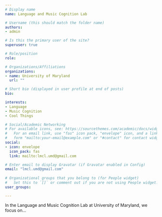 ```yaml
---
# Display name
name: Language and Music Cognition Lab

# Username (this should match the folder name)
authors:
- admin

# Is this the primary user of the site?
superuser: true

# Role/position
role:

# Organizations/Affiliations
organizations:
- name: University of Maryland
  url: ""

# Short bio (displayed in user profile at end of posts)
bio:

interests:
- Language
- Music Cognition
- Cool Things

# Social/Academic Networking
# For available icons, see: https://sourcethemes.com/academic/docs/widgets/#icons
#   For an email link, use "fas" icon pack, "envelope" icon, and a link in the
#   form "mailto:your-email@example.com" or "#contact" for contact widget.
social:
- icon: envelope
  icon_pack: fas
  link: mailto:lmcl.umd@gmail.com

# Enter email to display Gravatar (if Gravatar enabled in Config)
email: "lmcl.umd@gmail.com"
  
# Organizational groups that you belong to (for People widget)
#   Set this to `[]` or comment out if you are not using People widget.  
user_groups:

---
```

In the Language and Music Cognition Lab at University of Maryland, we focus on...